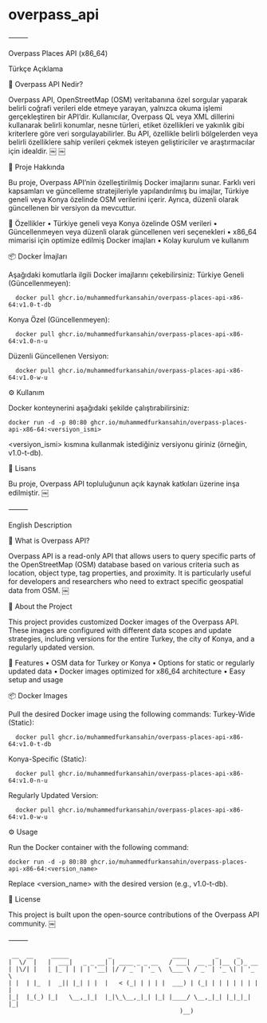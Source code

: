# overpass_api

⸻

Overpass Places API (x86_64)

Türkçe Açıklama

📌 Overpass API Nedir?

Overpass API, OpenStreetMap (OSM) veritabanına özel sorgular yaparak belirli coğrafi verileri elde etmeye yarayan, yalnızca okuma işlemi gerçekleştiren bir API’dir. Kullanıcılar, Overpass QL veya XML dillerini kullanarak belirli konumlar, nesne türleri, etiket özellikleri ve yakınlık gibi kriterlere göre veri sorgulayabilirler. Bu API, özellikle belirli bölgelerden veya belirli özelliklere sahip verileri çekmek isteyen geliştiriciler ve araştırmacılar için idealdir.  ￼ ￼

🚀 Proje Hakkında

Bu proje, Overpass API’nin özelleştirilmiş Docker imajlarını sunar. Farklı veri kapsamları ve güncelleme stratejileriyle yapılandırılmış bu imajlar, Türkiye geneli veya Konya özelinde OSM verilerini içerir. Ayrıca, düzenli olarak güncellenen bir versiyon da mevcuttur.

🧩 Özellikler
	•	Türkiye geneli veya Konya özelinde OSM verileri
	•	Güncellenmeyen veya düzenli olarak güncellenen veri seçenekleri
	•	x86_64 mimarisi için optimize edilmiş Docker imajları
	•	Kolay kurulum ve kullanım

📦 Docker İmajları

Aşağıdaki komutlarla ilgili Docker imajlarını çekebilirsiniz:
Türkiye Geneli (Güncellenmeyen):
```
  docker pull ghcr.io/muhammedfurkansahin/overpass-places-api-x86-64:v1.0-t-db
```
Konya Özel (Güncellenmeyen):
```
  docker pull ghcr.io/muhammedfurkansahin/overpass-places-api-x86-64:v1.0-n-u
```
Düzenli Güncellenen Versiyon:
```
  docker pull ghcr.io/muhammedfurkansahin/overpass-places-api-x86-64:v1.0-w-u
```
⚙️ Kullanım

Docker konteynerini aşağıdaki şekilde çalıştırabilirsiniz:
```
docker run -d -p 80:80 ghcr.io/muhammedfurkansahin/overpass-places-api-x86-64:<versiyon_ismi>
```
<versiyon_ismi> kısmına kullanmak istediğiniz versiyonu giriniz (örneğin, v1.0-t-db).

📄 Lisans

Bu proje, Overpass API topluluğunun açık kaynak katkıları üzerine inşa edilmiştir. ￼

⸻

English Description

📌 What is Overpass API?

Overpass API is a read-only API that allows users to query specific parts of the OpenStreetMap (OSM) database based on various criteria such as location, object type, tag properties, and proximity. It is particularly useful for developers and researchers who need to extract specific geospatial data from OSM.  ￼

🚀 About the Project

This project provides customized Docker images of the Overpass API. These images are configured with different data scopes and update strategies, including versions for the entire Turkey, the city of Konya, and a regularly updated version.

🧩 Features
	•	OSM data for Turkey or Konya
	•	Options for static or regularly updated data
	•	Docker images optimized for x86_64 architecture
	•	Easy setup and usage

📦 Docker Images

Pull the desired Docker image using the following commands:
Turkey-Wide (Static):
```
  docker pull ghcr.io/muhammedfurkansahin/overpass-places-api-x86-64:v1.0-t-db
```
Konya-Specific (Static):
```
  docker pull ghcr.io/muhammedfurkansahin/overpass-places-api-x86-64:v1.0-n-u
```
Regularly Updated Version:
```
  docker pull ghcr.io/muhammedfurkansahin/overpass-places-api-x86-64:v1.0-w-u
```
⚙️ Usage

Run the Docker container with the following command:
```
docker run -d -p 80:80 ghcr.io/muhammedfurkansahin/overpass-places-api-x86-64:<version_name>
```
Replace <version_name> with the desired version (e.g., v1.0-t-db).

📄 License

This project is built upon the open-source contributions of the Overpass API community. ￼

⸻

```
 __  __     _____           _                 ____        _     _       
|  \/  |   |  ___|   _ _ __| | ____ _ _ __   / ___|  __ _| |__ (_)_ __  
| |\/| |   | |_ | | | | '__| |/ / _` | '_ \  \___ \ / _` | '_ \| | '_ \ 
| |  | |_  |  _|| |_| | |  |   < (_| | | | |  ___) | (_| | | | | | | | |
|_|  |_(_) |_|   \__,_|_|  |_|\_\__,_|_| |_| |____/ \__,_|_| |_|_|_| |_|
                                                )__)                    
```
